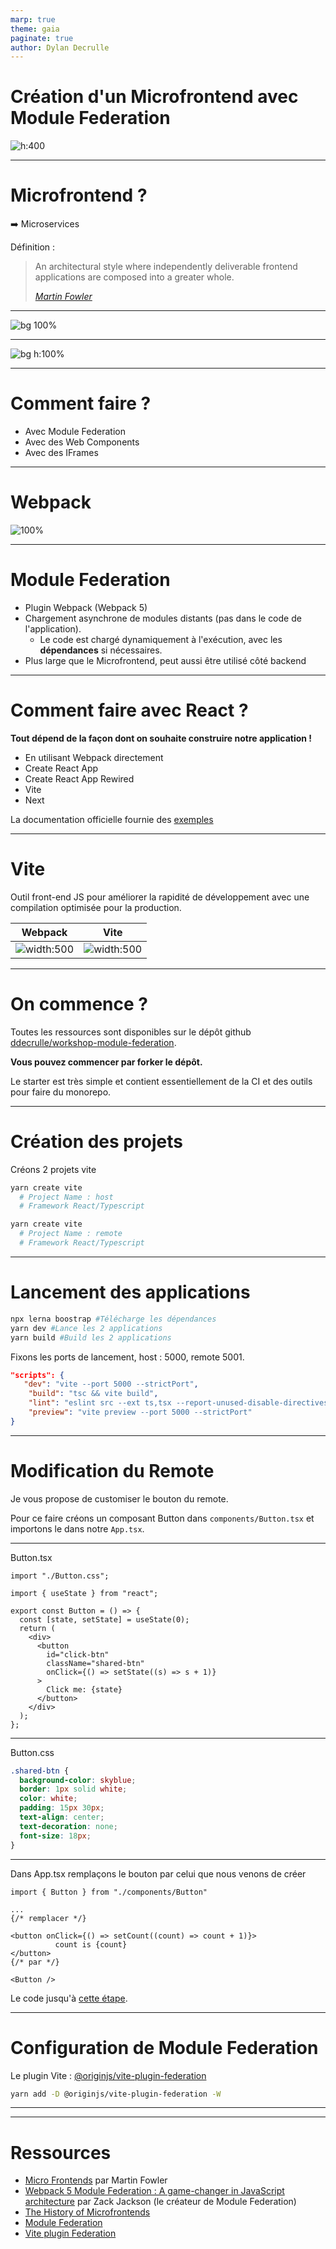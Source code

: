 ```yaml
---
marp: true
theme: gaia
paginate: true
author: Dylan Decrulle
---
```


<!--
_class: lead gaia
_footer: "https://ddecrulle.github.io/workshop-module-federation"
-->

# Création d'un Microfrontend avec Module Federation

![h:400](https://raw.githubusercontent.com/ddecrulle/workshop-module-federation/slides/img/microfrontend.png)

---

# Microfrontend ?

➡️ Microservices

Définition :

> An architectural style where independently deliverable frontend applications are composed into a greater whole.
>
> _[Martin Fowler](https://martinfowler.com/articles/micro-frontends.html)_

<!--
2011 Arrivée de l'architecture Microservices

Grand succès, sauf que cette architecture traite principalement d'aspect back-end.

2016 Première apparition du mot Microfrontend

Définition
-->

---

![bg 100%](https://raw.githubusercontent.com/ddecrulle/workshop-module-federation/slides/img/MF.gif)

<!--
Avec le microfrontend il est possible d'avoir un écran découpé en plusieurs applications (de techno différentes ou non) qui discutent avec différents microfrontend (ou non)
-->

---

<!-- _class: lead gaia -->

![bg h:100%](https://raw.githubusercontent.com/ddecrulle/workshop-module-federation/slides/img/routes.jpg)

<!--

On peut aussi imaginer un microfrontend ou c'est pas "l’écran" qui est découpé mais les différentes routes.

Web4g ?
-->

---

<!-- _class: lead -->

# Comment faire ?

- Avec Module Federation
- Avec des Web Components
- Avec des IFrames

---

<!-- _class: lead invert -->

# Webpack

![100%](https://raw.githubusercontent.com/ddecrulle/workshop-module-federation/slides/img/webpack.gif)

---

# Module Federation

- Plugin Webpack (Webpack 5)
- Chargement asynchrone de modules distants (pas dans le code de l'application).
  - Le code est chargé dynamiquement à l'exécution, avec les **dépendances** si nécessaires.
- Plus large que le Microfrontend, peut aussi être utilisé côté backend

---

# Comment faire avec React ?

**Tout dépend de la façon dont on souhaite construire notre application !**

- En utilisant Webpack directement
- Create React App
- Create React App Rewired
- Vite
- Next

La documentation officielle fournie des [exemples](https://github.com/module-federation/module-federation-examples)

---

# Vite

<!-- _class: lead invert -->

Outil front-end JS pour améliorer la rapidité de développement avec une compilation optimisée pour la production.

|                                                      Webpack                                                       |                                                      Vite                                                       |
| :----------------------------------------------------------------------------------------------------------------: | :-------------------------------------------------------------------------------------------------------------: |
| ![width:500](https://raw.githubusercontent.com/ddecrulle/workshop-module-federation/slides/img/webpack-bundle.png) | ![width:500](https://raw.githubusercontent.com/ddecrulle/workshop-module-federation/slides/img/vite-bundle.png) |

<!--

La difference est essentiellement pour le dev. Il y a donc un changement de paradigme sur les serveurs de développements. Le temps de démarrage est très très rapide.


Pour le build en production, Vite utilise rollup (un module bundler comme webpack). Webpack est basé sur CommonJS quand rollup réfère à ES Module.
-->

---

# On commence ?

Toutes les ressources sont disponibles sur le dépôt github [ddecrulle/workshop-module-federation](https://github.com/ddecrulle/workshop-module-federation).

**Vous pouvez commencer par forker le dépôt.**

Le starter est très simple et contient essentiellement de la CI et des outils pour faire du monorepo.

---

# Création des projets

Créons 2 projets vite

```bash
yarn create vite
  # Project Name : host
  # Framework React/Typescript
```

```bash
yarn create vite
  # Project Name : remote
  # Framework React/Typescript
```

---

# Lancement des applications

```bash
npx lerna boostrap #Télécharge les dépendances
yarn dev #Lance les 2 applications
yarn build #Build les 2 applications
```

Fixons les ports de lancement, host : 5000, remote 5001.

```json
"scripts": {
   "dev": "vite --port 5000 --strictPort",
    "build": "tsc && vite build",
    "lint": "eslint src --ext ts,tsx --report-unused-disable-directives --max-warnings 0",
    "preview": "vite preview --port 5000 --strictPort"
}
```

---

# Modification du Remote

Je vous propose de customiser le bouton du remote.

Pour ce faire créons un composant Button dans `components/Button.tsx` et importons le dans notre `App.tsx`.

---

Button.tsx

```tsx
import "./Button.css";

import { useState } from "react";

export const Button = () => {
  const [state, setState] = useState(0);
  return (
    <div>
      <button
        id="click-btn"
        className="shared-btn"
        onClick={() => setState((s) => s + 1)}
      >
        Click me: {state}
      </button>
    </div>
  );
};
```

---

Button.css

```css
.shared-btn {
  background-color: skyblue;
  border: 1px solid white;
  color: white;
  padding: 15px 30px;
  text-align: center;
  text-decoration: none;
  font-size: 18px;
}
```

---

Dans App.tsx remplaçons le bouton par celui que nous venons de créer

```tsx
import { Button } from "./components/Button"

...
{/* remplacer */}

<button onClick={() => setCount((count) => count + 1)}>
          count is {count}
</button>
{/* par */}

<Button />
```

Le code jusqu'à [cette étape](https://github.com/ddecrulle/workshop-module-federation/tree/step1).

---

# Configuration de Module Federation

Le plugin Vite : [@originjs/vite-plugin-federation](https://github.com/originjs/vite-plugin-federation)

```bash
yarn add -D @originjs/vite-plugin-federation -W
```

---

---

# Ressources

- [Micro Frontends](https://martinfowler.com/articles/micro-frontends.html) par Martin Fowler
- [Webpack 5 Module Federation : A game-changer in JavaScript architecture](https://medium.com/swlh/webpack-5-module-federation-a-game-changer-to-javascript-architecture-bcdd30e02669) par Zack Jackson (le créateur de Module Federation)
- [The History of Microfrontends](https://levelup.gitconnected.com/the-history-of-microfrontends-a8e9e5e9a1d4)
- [Module Federation](https://webpack.js.org/concepts/module-federation/)
- [Vite plugin Federation](https://github.com/originjs/vite-plugin-federation)
